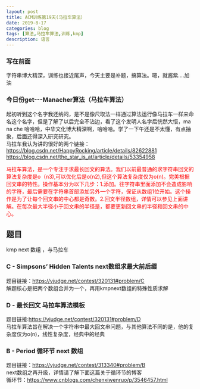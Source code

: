 ```yaml
---
layout: post
title: ACM训练第19天(马拉车算法）
date: 2019-8-17
categories: blog
tags: [算法,马拉车算法,训练,kmp]
description: 语言
---
```


### 写在前面
字符串博大精深，训练也接近尾声，今天主要是补题，搞算法。嗯，就酱紫....加油

### 今日份get---Manacher算法（马拉车算法）
起初听到这个名字我还纳闷，是不是像尺取法一样通过算法运行像马拉车一样来命名这个名字，但是了解了以后完全不沾边，看了这个发明人名字后恍然大悟，ma na che 哈哈哈，中华文化博大精深啊，哈哈哈。学了一下午还是不太懂，有点抽象，后面还得深入研究研究。<br/>
马拉车我认为讲的很好的两个链接：<br/>
<https://blog.csdn.net/HappyRocking/article/details/82622881><br/>
<https://blog.csdn.net/the_star_is_at/article/details/53354958><br/>
<p style="color: red;">马拉车算法，是一个专注于求最长回文的算法。我们以前最普通的求字符串回文的算法复杂度是o（n3),可以优化后是o(n2),但这个算法复杂度仅为o(n)。完美根据回文串的特性。操作基本分为以下几步：1.添加。往字符串里面添加不会造成影响的字符，最后需要在字符串首部添加另外一个字符，保证从数组1位开始。这个操作是为了让每个回文串的中心都是奇数。2.回文半径数组，详情可以参见上面讲解。在每次最大半径小于回文串的半径是，都要更新回文串的半径和回文串的中心。</p>

## 题目
kmp next 数组 ，与马拉车

### C - Simpsons’ Hidden Talents next数组求最大前后缀
题目链接：<https://vjudge.net/contest/320131#problem/C><br/>
解题核心是把两个数组合并为一个，再用kmpnext数组的特殊性质求解<br/>


### D - 最长回文 马拉车算法模板
题目链接:<https://vjudge.net/contest/320131#problem/D><br/>
马拉车算法旨在解决一个字符串中最大回文串问题，与其他算法不同的是，他的复杂度仅为o(n)，线性复杂度，经典中的经典<br/>

### B - Period 循环节 next 数组
题目链接：<https://vjudge.net/contest/313340#problem/B><br/>
next数组之再升级，详情请了解下面这篇关于循环节的博客<br/>
循环节：<https://www.cnblogs.com/chenxiwenruo/p/3546457.html><br/>










